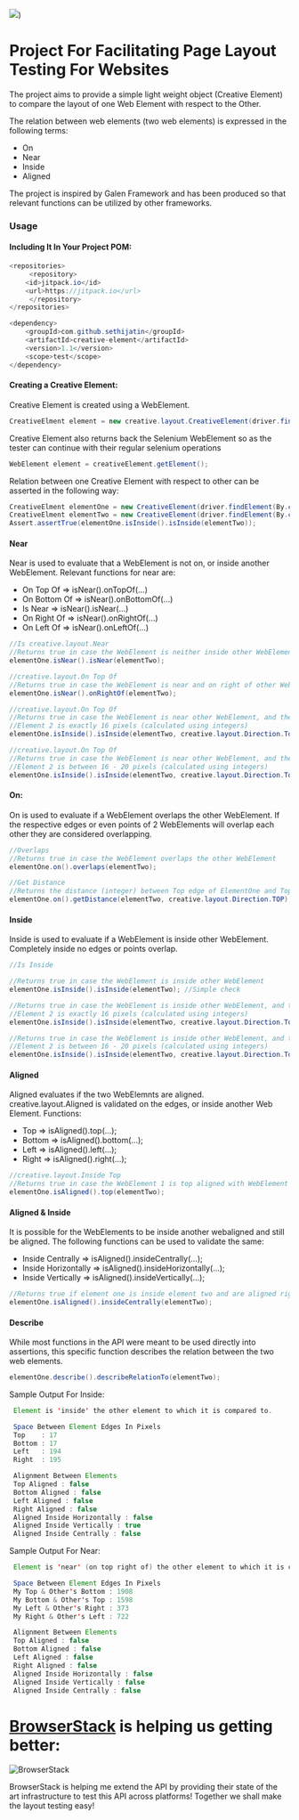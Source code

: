 [![](https://jitpack.io/v/sethijatin/creative-element.svg)](https://jitpack.io/#sethijatin/creative-element))

# Project For Facilitating Page Layout Testing For Websites
The project aims to provide a simple light weight object (Creative Element) to compare the layout of one Web Element with respect to the Other.

The relation between web elements (two web elements) is expressed in the following terms:
* On
* Near
* Inside
* Aligned

The project is inspired by Galen Framework and has been produced so that relevant functions can be utilized by other frameworks.

### Usage

#### Including It In Your Project POM:

```java
<repositories>
     <repository>
	<id>jitpack.io</id>
	<url>https://jitpack.io</url>
     </repository>
</repositories>

<dependency>
    <groupId>com.github.sethijatin</groupId>
    <artifactId>creative-element</artifactId>
    <version>1.1</version>
    <scope>test</scope>
</dependency>
```

#### Creating a Creative Element:

Creative Element is created using a WebElement. 
```java
CreativeElment element = new creative.layout.CreativeElement(driver.findElement(By.cssSelector(...)));
```

Creative Element also returns back the Selenium WebElement so as the tester can continue with their regular selenium operations

```java
WebElement element = creativeElement.getElement();
```

Relation between one Creative Element with respect to other can be asserted in the following way:
```java
CreativeElment elementOne = new CreativeElement(driver.findElement(By.cssSelector(...)));
CreativeElment elementTwo = new CreativeElement(driver.findElement(By.cssSelector(...)));
Assert.assertTrue(elementOne.isInside().isInside(elementTwo));
```

#### Near

Near is used to evaluate that a WebElement is not on, or inside another WebElement. Relevant functions for near are:

* On Top Of => isNear().onTopOf(...)
* On Bottom Of => isNear().onBottomOf(...)
* Is Near => isNear().isNear(...)
* On Right Of => isNear().onRightOf(...)
* On Left Of => isNear().onLeftOf(...)

```java
//Is creative.layout.Near
//Returns true in case the WebElement is neither inside other WebElement, nor on the other WebElement
elementOne.isNear().isNear(elementTwo);

//creative.layout.On Top Of
//Returns true in case the WebElement is near and on right of other WebElement
elementOne.isNear().onRightOf(elementTwo);

//creative.layout.On Top Of
//Returns true in case the WebElement is near other WebElement, and the distance between the Top Edge of Element 1, and Top Edge of
//Element 2 is exactly 16 pixels (calculated using integers)
elementOne.isInside().isInside(elementTwo, creative.layout.Direction.Top, 16);

//creative.layout.On Top Of
//Returns true in case the WebElement is near other WebElement, and the distance between the Top Edge of Element 1, and Top Edge of
//Element 2 is between 16 - 20 pixels (calculated using integers)
elementOne.isInside().isInside(elementTwo, creative.layout.Direction.Top, 16, 20);
```

#### On:

On is used to evaluate if a WebElement overlaps the other WebElement. If the respective edges or even points of 2 WebElements will overlap each other they are considered overlapping.

```java
//Overlaps
//Returns true in case the WebElement overlaps the other WebElement
elementOne.on().overlaps(elementTwo);

//Get Distance
//Returns the distance (integer) between Top edge of ElementOne and Top Edge of ElementTwo
elementOne.on().getDistance(elementTwo, creative.layout.Direction.TOP);
```

#### Inside

Inside is used to evaluate if a WebElement is inside other WebElement. Completely inside no edges or points overlap.


```java
//Is Inside

//Returns true in case the WebElement is inside other WebElement
elementOne.isInside().isInside(elementTwo); //Simple check

//Returns true in case the WebElement is inside other WebElement, and the distance between the Top Edge of Element 1, and Top Edge of
//Element 2 is exactly 16 pixels (calculated using integers)
elementOne.isInside().isInside(elementTwo, creative.layout.Direction.Top, 16);

//Returns true in case the WebElement is inside other WebElement, and the distance between the Top Edge of Element 1, and Top Edge of
//Element 2 is between 16 - 20 pixels (calculated using integers)
elementOne.isInside().isInside(elementTwo, creative.layout.Direction.Top, 16, 20);

```

#### Aligned

Aligned evaluates if the two WebElemnts are aligned. creative.layout.Aligned is validated on the edges, or inside another Web Element. Functions:

* Top => isAligned().top(...); 
* Bottom => isAligned().bottom(...); 
* Left => isAligned().left(...); 
* Right => isAligned().right(...); 

```java
//creative.layout.Inside Top
//Returns true in case the WebElement 1 is top aligned with WebElement 2
elementOne.isAligned().top(elementTwo);
```


#### Aligned & Inside

It is possible for the WebElements to be inside another webaligned and still be aligned. The following functions can be used to validate the same:

* Inside Centrally => isAligned().insideCentrally(...);
* Inside Horizontally => isAligned().insideHorizontally(...);
* Inside Vertically => isAligned().insideVertically(...);


```java
//Returns true if element one is inside element two and are aligned right in the center (vertically & horizontally).
elementOne.isAligned().insideCentrally(elementTwo);
```

#### Describe

While most functions in the API were meant to be used directly into assertions, this specific function describes the relation between the two web elements.

```java
elementOne.describe().describeRelationTo(elementTwo);
```

Sample Output For Inside:

```java
 Element is 'inside' the other element to which it is compared to.

 Space Between Element Edges In Pixels
 Top    : 17
 Bottom : 17
 Left   : 194
 Right  : 195

 Alignment Between Elements
 Top Aligned : false
 Bottom Aligned : false
 Left Aligned : false
 Right Aligned : false
 Aligned Inside Horizontally : false
 Aligned Inside Vertically : true
 Aligned Inside Centrally : false
```

Sample Output For Near:

```java
 Element is 'near' (on top right of) the other element to which it is compared to.

 Space Between Element Edges In Pixels
 My Top & Other's Bottom : 1908
 My Bottom & Other's Top : 1598
 My Left & Other's Right : 373
 My Right & Other's Left : 722

 Alignment Between Elements
 Top Aligned : false
 Bottom Aligned : false
 Left Aligned : false
 Right Aligned : false
 Aligned Inside Horizontally : false
 Aligned Inside Vertically : false
 Aligned Inside Centrally : false
```

# [BrowserStack](https://www.browserstack.com/start) is helping us getting better: 

![BrowserStack](https://p14.zdusercontent.com/attachment/1015988/hxDtNi8gxI27nLO5m43ndVg9N?token=eyJhbGciOiJkaXIiLCJlbmMiOiJBMTI4Q0JDLUhTMjU2In0..ot6K_8FSCBR-oYA2iznsqQ.VStaRsy4BeXxR5LrcUDVZFCQN0226yJK_bkaevuOBLhi78I8jN9FcVRtip7yLpHucBKIlzeChpm9cYpRn5MBRhRunqrzUIu_uh5tfxAcZhIm5eP334OLdqm_H1oqa4V59r284kj0o5rMrRrK_ECz689ovD0HDqM5ms-Z8OgehavA7nh3rAirhbv0lM4AuHdJytyvYTZXN9D0grOb-BtFnMi7Ksm0T8_vKOcokYfBrMafL1N_hyu22Zzoq9Uj2Plfhw3fXyxKVaq7F7nB3NANPQwxh3p3Ntcn7uSqAeRfgBw.5CsEbEljNlc1SmVVlV3r0A)

BrowserStack is helping me extend the API by providing their state of the art infrastructure to test this API across platforms! Together we shall make the layout testing easy!
